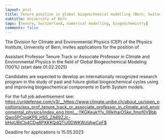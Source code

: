 ```yaml
---
layout: post
title: Tenure position in global biogeochemical modelling (Bern, Switzerland)
subtitle: University of Bern
tags: [tenure, Switzerland, numerical modelling, biogeochemistry]
comments: false
---
```

The Division for Climate and Environmental Physics (CEP) of the Physics Institute, University of Bern, invites applications for the
position of

Assistant Professor Tenure Track or Associate Professor in Climate and Environmental Physics
in the field of Global Biogeochemical Modeling (100%)
(start date 01.02.2025)

Candidates are expected to develop an internationally recognized research
program in the study of past and future global biogeochemical cycles using
and improving biogeochemical components in Earth System models.

For the full job advertisement see:
https://urldefense.com/v3/__https://www.climate.unibe.ch/about_us/open_positions/ass_prof_tenure_track_or_associate_professor_in_climate_and_environmental_physics/index_eng.html__;!!KGKeukY!y_lWkIhaiOSke_fmof0VBbbQwo5PCjnqKP9_HS5_ZA69ZJc-bHqUBtCb4CDg8PXKKQdQTlJ0DWKWzIdjwCpF$

Deadline for applications is 15.05.2023
